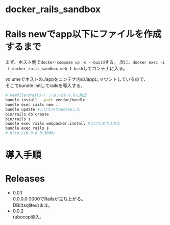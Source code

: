 # docker_rails_sandbox

# Rails newでapp以下にファイルを作成するまで

まず、ホスト側で`docker-compose up -d --build`する。
次に、`docker exec -i -t docker_rails_sandbox_web_1 bash`してコンテナに入る。

volumeでホストの./appをコンテナ内の/appにマウントしているので、  
そこでbundle initしてrailsを導入する。

```bash
# Gemfileのrailsバージョンを6.0.0に指定
bundle install --path vendor/bundle
bundle exec rails new .
bundle update #こけたのでupdateした
bin/rails db:create
bin/rails s
bundle exec rails webpacker:install #こけたので入れた
bundle exec rails s
# http://0.0.0.0:3000/
```

# 導入手順

# Releases

- 0.0.1  
  0.0.0.0:3000でRailsが立ち上がる。  
  DBはsqliteのまま。  
- 0.0.2  
  rubocop導入。  
